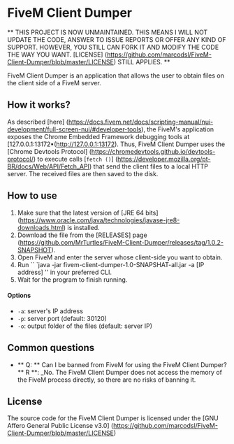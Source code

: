 # FiveM Client Dumper
** THIS PROJECT IS NOW UNMAINTAINED. THIS MEANS I WILL NOT UPDATE THE CODE, ANSWER TO ISSUE REPORTS OR OFFER ANY KIND OF SUPPORT.
HOWEVER, YOU STILL CAN FORK IT AND MODIFY THE CODE THE WAY YOU WANT.
[LICENSE] (https://github.com/marcodsl/FiveM-Client-Dumper/blob/master/LICENSE) STILL APPLIES. **

FiveM Client Dumper is an application that allows the user to obtain files on the client side of a FiveM server.

## How it works?

As described [here] (https://docs.fivem.net/docs/scripting-manual/nui-development/full-screen-nui/#developer-tools), the
FiveM's application exposes the Chrome Embedded Framework debugging tools at [127.0.0.1:13172▪(http://127.0.0.1:13172).
Thus, FiveM Client Dumper uses the [Chrome Devtools Protocol] (https://chromedevtools.github.io/devtools-protocol/)
to execute calls [`fetch ()`] (https://developer.mozilla.org/pt-BR/docs/Web/API/Fetch_API) that send the client files
to a local HTTP server. The received files are then saved to the disk.

## How to use

1. Make sure that the latest version of [JRE 64 bits] (https://www.oracle.com/java/technologies/javase-jre8-downloads.html) is installed.
2. Download the file from the [RELEASES] page (https://github.com/MrTurtles/FiveM-Client-Dumper/releases/tag/1.0.2-SNAPSHOT).
3. Open FiveM and enter the server whose client-side you want to obtain.
3. Run `` `java -jar fivem-client-dumper-1.0-SNAPSHAT-all.jar -a [IP address] '' in your preferred CLI.
5. Wait for the program to finish running.

#### Options
* `-a`: server's IP address
* `-p`: server port (default: 30120)
* `-o`: output folder of the files (default: server IP)

## Common questions

* ** Q: ** Can I be banned from FiveM for using the FiveM Client Dumper? ** R **: _No. The FiveM Client Dumper does not access
the memory of the FiveM process directly, so there are no risks of banning it.

## License

The source code for the FiveM Client Dumper is licensed under the [GNU Affero General Public License v3.0] (https://github.com/marcodsl/FiveM-Client-Dumper/blob/master/LICENSE)
